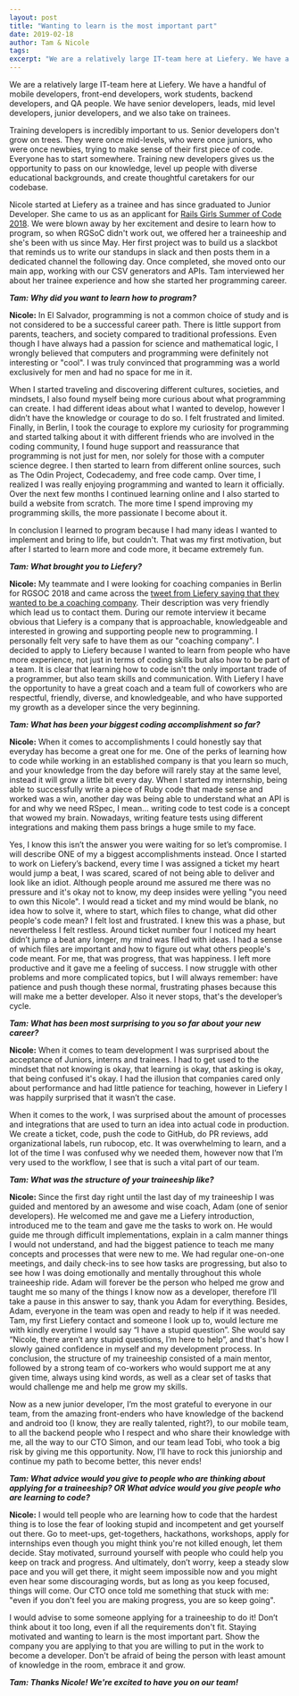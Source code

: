 ```yaml
---
layout: post
title: "Wanting to learn is the most important part"
date: 2019-02-18
author: Tam & Nicole
tags:
excerpt: "We are a relatively large IT-team here at Liefery. We have a handful of mobile developers, front-end developers, work students, backend developers, and QA people. We have senior developers, leads, mid level developers, junior developers, and also take on trainees."
---
```


We are a relatively large IT-team here at Liefery. We have a handful of mobile developers, front-end developers, work students, backend developers, and QA people. We have senior developers, leads, mid level developers, junior developers, and we also take on trainees.

Training developers is incredibly important to us. Senior developers don't grow on trees. They were once mid-levels, who were once juniors, who were once newbies, trying to make sense of their first piece of code. Everyone has to start somewhere. Training new developers gives us the opportunity to pass on our knowledge, level up people with diverse educational backgrounds, and create thoughtful caretakers for our codebase.

Nicole started at Liefery as a trainee and has since graduated to Junior Developer. She came to us as an applicant for [Rails Girls Summer of Code 2018](https://railsgirlssummerofcode.org/). We were blown away by her excitement and desire to learn how to program, so when RGSoC didn't work out, we offered her a traineeship and she's been with us since May. Her first project was to build us a slackbot that reminds us to write our standups in slack and then posts them in a dedicated channel the following day. Once completed, she moved onto our main app, working with our CSV generators and APIs. Tam interviewed her about her trainee experience and how she started her programming career.

_**Tam: Why did you want to learn how to program?**_

**Nicole:** In El Salvador, programming is not a common choice of study and is not considered to be a successful career path. There is little support from parents, teachers, and society compared to traditional professions. Even though I have always had a passion for science and mathematical logic, I wrongly believed that computers and programming were definitely not interesting or "cool". I was truly convinced that programming was a world exclusively for men and had no space for me in it.

When I started traveling and discovering different cultures, societies, and mindsets, I also found myself being more curious about what programming can create. I had different ideas about what I wanted to develop, however I didn’t have the knowledge or courage to do so. I felt frustrated and limited. Finally, in Berlin, I took the courage to explore my curiosity for programming and started talking about it with different friends who are involved in the coding community, I found huge support and reassurance that programming is not just for men, nor solely for those with a computer science degree. I then started to learn from different online sources, such as The Odin Project, Codecademy, and free code camp. Over time, I realized I was really enjoying programming and wanted to learn it officially. Over the next few months I continued learning online and I also started to build a website from scratch. The more time I spend improving my programming skills, the more passionate I become about it.

In conclusion I learned to program because I had many ideas I wanted to implement and bring to life, but couldn't. That was my first motivation, but after I started to learn more and code more, it became extremely fun.

_**Tam: What brought you to Liefery?**_

**Nicole:** My teammate and I were looking for coaching companies in Berlin for RGSOC 2018 and came across the [tweet from Liefery saying that they wanted to be a coaching company](https://twitter.com/liefery_tech/status/963049911066513408). Their description was very friendly which lead us to contact them. During our remote interview it became obvious that  Liefery is a company that is approachable, knowledgeable and interested in growing and supporting people new to programming. I personally felt very safe to have them as our "coaching company". I decided to apply to Liefery because I wanted to learn from people who have more experience, not just in terms of coding skills but also how to be part of a team. It is clear that learning how to code isn't the only important trade of a programmer, but also team skills and communication. With Liefery I have the opportunity to have a great coach and a team full of coworkers who are respectful, friendly, diverse, and knowledgeable, and who have supported my growth as a developer since the very beginning.

_**Tam: What has been your biggest coding accomplishment so far?**_

**Nicole:** When it comes to accomplishments I could honestly say that everyday has become a great one for me. One of the perks of learning how to code while working in an established company is that you learn so much, and your knowledge from the day before will rarely stay at the same level, instead it will grow a little bit every day. When I started my internship, being able to successfully write a piece of Ruby code that made sense and worked was a win, another day was being able to understand what an API is for and why we need RSpec, I mean… writing code to test code is a concept that wowed my brain. Nowadays, writing feature tests using different integrations and making them pass brings a huge smile to my face.

Yes, I know this isn’t the answer you were waiting for so let’s compromise. I will describe ONE of my a biggest accomplishments instead. Once I started to work on Liefery’s backend, every time I was assigned a ticket my heart would jump a beat, I was scared, scared of not being able to deliver and look like an idiot. Although people around me assured me there was no pressure and it's okay not to know, my deep insides were yelling "you need to own this  Nicole". I would read a ticket and my mind would be blank, no idea how to solve it, where to start, which files to change, what did other people's code mean? I felt lost and frustrated. I knew this was a phase, but nevertheless I felt restless. Around ticket number four I noticed my heart didn’t jump a beat any longer, my mind was filled with ideas. I had a sense of which files are important and how to figure out what others people's code meant. For me, that was progress, that was happiness. I left more productive and it gave me a feeling of success. I now struggle with other problems and more complicated topics, but I will always remember: have patience and push though these normal, frustrating phases because this will make me a better developer. Also it never stops, that's the developer’s cycle.

_**Tam: What has been most surprising to you so far about your new career?**_

**Nicole:** When it comes to team development I was surprised about the acceptance of Juniors, interns and trainees. I had to get used to the mindset that not knowing is okay, that learning is okay, that asking is okay, that being confused it's okay. I had the illusion that companies cared only about performance and had little patience for teaching, however in Liefery I was happily surprised that it wasn’t the case.

When it comes to the work, I was surprised about the amount of processes and integrations that are used to turn an idea into actual code in production. We create a ticket, code, push the code to GitHub, do PR reviews, add organizational labels, run rubocop, etc. It was overwhelming to learn, and a lot of the time I was confused why we needed them, however now that I’m very used to the workflow, I see that is such a vital part of our team.

_**Tam: What was the structure of your traineeship like?**_

**Nicole:** Since the first day right until the last day of my traineeship I was guided and mentored by an awesome and wise coach, Adam (one of senior developers). He welcomed me and gave me a Liefery introduction, introduced me to the team and gave me the tasks to work on. He would guide me through difficult implementations, explain in a calm manner things I would not understand, and had the biggest patience to teach me many concepts and processes that were new to me. We had regular one-on-one meetings, and daily check-ins to see how tasks are progressing, but also to see how I was doing emotionally and mentally throughout this whole traineeship ride. Adam will forever be the person who helped me grow and taught me so many of the things I know now as a developer, therefore I’ll take a pause in this answer to say, thank you Adam for everything. Besides, Adam, everyone in the team was open and ready to help if it was needed. Tam, my first Liefery contact and someone I look up to, would lecture me with kindly everytime I would say “I have a stupid question”. She would say “Nicole, there aren’t any stupid questions, I’m here to help”, and that's how I slowly gained confidence in myself and my development process. In conclusion, the structure of my traineeship consisted of a main mentor, followed by a strong team of co-workers who would support me at any given time, always using kind words, as well as a clear set of tasks that would challenge me and help me grow my skills.

Now as a new junior developer, I’m the most grateful to everyone in our team, from the amazing front-enders who have knowledge of the backend and android too (I know, they are really talented, right?), to our mobile team, to all the backend people who I respect and who share their knowledge with me, all the way to our CTO Simon, and our team lead Tobi, who took a big risk by giving me this opportunity. Now, I’ll have to rock this juniorship and continue my path to become better, this never ends!

_**Tam: What advice would you give to people who are thinking about applying for a traineeship? OR What advice would you give people who are learning to code?**_

**Nicole:** I would tell people who are learning how to code that the hardest thing is to lose the fear of looking stupid and incompetent and get yourself out there. Go to meet-ups, get-togethers, hackathons, workshops, apply for internships even though you might think you're not killed enough, let them decide. Stay motivated, surround yourself with people who could help you keep on track and progress. And ultimately, don’t worry, keep a steady slow pace and you will get there, it might seem impossible now and you might even hear some discouraging words, but as long as you keep focused, things will come. Our CTO once told me something that stuck with me: "even if you don't feel you are making progress, you are so keep going".

I would advise to some someone applying for a traineeship to do it! Don’t think about it too long, even if all the requirements don't fit. Staying motivated and wanting to learn is the most important part. Show the company you are applying to that you are willing to put in the work to become a developer. Don't be afraid of being the person with least amount of knowledge in the room, embrace it and grow.

_**Tam: Thanks Nicole! We're excited to have you on our team!**_